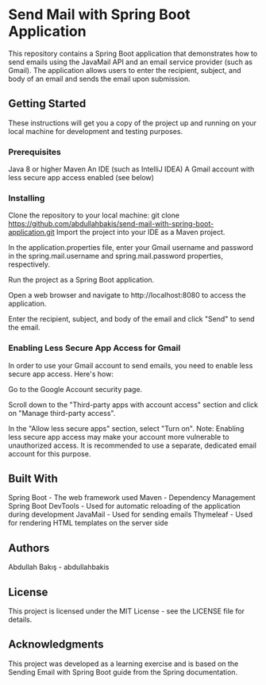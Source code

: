 # Send Mail with Spring Boot Application
This repository contains a Spring Boot application that demonstrates how to send emails using the JavaMail API and an email service provider (such as Gmail). The application allows users to enter the recipient, subject, and body of an email and sends the email upon submission.

## Getting Started
These instructions will get you a copy of the project up and running on your local machine for development and testing purposes.

### Prerequisites
Java 8 or higher
Maven
An IDE (such as IntelliJ IDEA)
A Gmail account with less secure app access enabled (see below)

### Installing
Clone the repository to your local machine:
git clone https://github.com/abdullahbakis/send-mail-with-spring-boot-application.git
Import the project into your IDE as a Maven project.

In the application.properties file, enter your Gmail username and password in the spring.mail.username and spring.mail.password properties, respectively.

Run the project as a Spring Boot application.

Open a web browser and navigate to http://localhost:8080 to access the application.

Enter the recipient, subject, and body of the email and click "Send" to send the email.

### Enabling Less Secure App Access for Gmail
In order to use your Gmail account to send emails, you need to enable less secure app access. Here's how:

Go to the Google Account security page.

Scroll down to the "Third-party apps with account access" section and click on "Manage third-party access".

In the "Allow less secure apps" section, select "Turn on".
Note: Enabling less secure app access may make your account more vulnerable to unauthorized access. It is recommended to use a separate, dedicated email account for this purpose.

## Built With
Spring Boot - The web framework used
Maven - Dependency Management
Spring Boot DevTools - Used for automatic reloading of the application during development
JavaMail - Used for sending emails
Thymeleaf - Used for rendering HTML templates on the server side
## Authors
Abdullah Bakış - abdullahbakis
## License
This project is licensed under the MIT License - see the LICENSE file for details.

## Acknowledgments
This project was developed as a learning exercise and is based on the Sending Email with Spring Boot guide from the Spring documentation.
